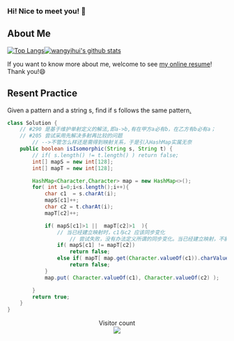 ### Hi! Nice to meet you! 👋

<!--
**istarwyh/istarwyh** is a ✨ _special_ ✨ repository because its `README.md` (this file) appears on your GitHub profile.

Here are some ideas to get you started:

- 🔭 I’m currently working on ...
- 🌱 I’m currently learning ...
- 👯 I’m looking to collaborate on ...
- 🤔 I’m looking for help with ...
- 💬 Ask me about ...
- 📫 How to reach me: ...
- 😄 Pronouns: ...
- ⚡ Fun fact: ...
-->



## About Me


[![Top Langs](https://github-readme-stats.vercel.app/api/top-langs/?username=istarwyh&hide=css&layout=compact)](https://github.com/anuraghazra/github-readme-stats)[![wangyihui's github stats](https://github-readme-stats.vercel.app/api?username=istarwyh "![wangyihui's github stats")](https://github.com/istarwyh)

If you want to know more about me, welcome to see [my online resume](https://istarwyh.github.io/)! Thank you!😄

## Resent Practice
Given a pattern and a string s, find if s follows the same pattern[.](https://leetcode-cn.com/problems/word-pattern/)


```java
class Solution {
    // #290 是基于维护单射定义的解法,即a->b,有在甲方a必有b，在乙方有b必有a；
    // #205 尝试采用先解决多射再比较的问题
        // -->不管怎么样还是需得到映射关系，于是引入HashMap实属无奈
    public boolean isIsomorphic(String s, String t) {
        // if( s.length() != t.length() ) return false;
        int[] mapS = new int[128];
        int[] mapT = new int[128];

        HashMap<Character,Character> map = new HashMap<>();
        for( int i=0;i<s.length();i++){
            char c1  = s.charAt(i);
            mapS[c1]++;
            char c2 = t.charAt(i);
            mapT[c2]++;

            if( mapS[c1]>1 ||  mapT[c2]>1  ){
                // 当已经建立映射时，c1与c2 应该同步变化
                    // 尝试失败，没有办法定义所谓的同步变化。当已经建立映射，不能判断
                if( mapS[c1] != mapT[c2])
                    return false;
                else if( mapT[ map.get(Character.valueOf(c1)).charValue() ] != mapS[c1] )
                    return false;
            }
            map.put( Character.valueOf(c1), Character.valueOf(c2) );

        }
        return true;
    }
}

```

<p align="center"> 
  Visitor count<br>
  <img src="https://profile-counter.glitch.me/istarwyh/count.svg" />
</p>
